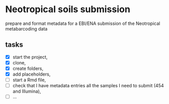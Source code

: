 # Neotropical soils submission

prepare and format metadata for a EBI/ENA submission of the Neotropical metabarcoding data

## tasks

- [x] start the project,
- [x] clone,
- [x] create folders,
- [x] add placeholders,
- [ ] start a Rmd file,
- [ ] check that I have metadata entries all the samples I need to
      submit (454 and Illumina),
- [ ] ...
